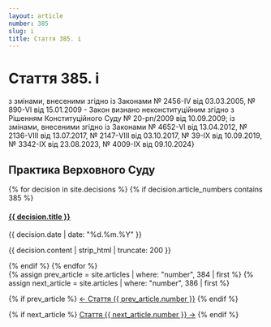 ```yaml
---
layout: article
number: 385
slug: i
title: Стаття 385. і
---
```


# Стаття 385. і

з змінами, внесеними згідно із Законами № 2456-IV від 03.03.2005, № 890-VI від 15.01.2009 - Закон визнано неконституційним згідно з Рішенням Конституційного Суду № 20-рп/2009 від 10.09.2009; із змінами, внесеними згідно із Законами № 4652-VI від 13.04.2012, № 2136-VIII від 13.07.2017, № 2147-VIII від 03.10.2017, № 39-IX від 10.09.2019, № 3342-IX від 23.08.2023, № 4009-IX від 09.10.2024}

## Практика Верховного Суду

<div class="decisions-container">
{% for decision in site.decisions %}
  {% if decision.article_numbers contains 385 %}
    <div class="decision-item">
      <h4><a href="{{ decision.url }}">{{ decision.title }}</a></h4>
      <p class="decision-date">{{ decision.date | date: "%d.%m.%Y" }}</p>
      <p class="decision-excerpt">{{ decision.content | strip_html | truncate: 200 }}</p>
    </div>
  {% endif %}
{% endfor %}
</div>

<div class="article-navigation">
  {% assign prev_article = site.articles | where: "number", 384 | first %}
  {% assign next_article = site.articles | where: "number", 386 | first %}
  
  {% if prev_article %}
    <a href="{{ prev_article.url }}" class="prev-article">← Стаття {{ prev_article.number }}</a>
  {% endif %}
  
  {% if next_article %}
    <a href="{{ next_article.url }}" class="next-article">Стаття {{ next_article.number }} →</a>
  {% endif %}
</div>
